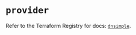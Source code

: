 # `provider`

Refer to the Terraform Registry for docs: [`dnsimple`](https://registry.terraform.io/providers/dnsimple/dnsimple/1.8.0/docs).
